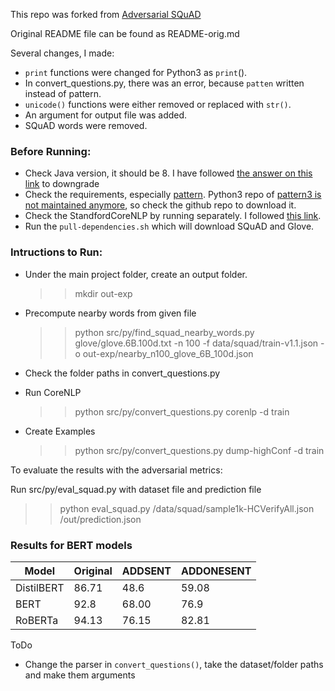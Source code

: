 
This repo was forked from [Adversarial SQuAD](https://github.com/robinjia/adversarial-squad)

Original README file can be found as README-orig.md

Several changes, I made:
 * `print` functions were changed for Python3 as `print`().
 * In convert_questions.py, there was an error, because `patten` written instead of pattern.
 * `unicode()` functions were either removed or replaced with `str()`.
 * An argument for output file was added.
 * SQuAD words were removed.

### Before Running:
 * Check Java version, it should be 8. I have followed [the answer on this link](https://askubuntu.com/questions/1133216/downgrading-java-11-to-java-8) to downgrade
 * Check the requirements, especially [pattern](https://github.com/clips/pattern#installation). Python3 repo of [pattern3 is not maintained anymore](https://github.com/clips/pattern/issues/62#issuecomment-370766376), so check the github repo to download it.
 * Check the StandfordCoreNLP by running separately. I followed [this link](https://www.khalidalnajjar.com/setup-use-stanford-corenlp-server-python/).
 * Run the `pull-dependencies.sh` which will download SQuAD and Glove.

### Intructions to Run: 

 * Under the main project folder, create an output folder.
   >> mkdir out-exp
   
 * Precompute nearby words from given file
   >> python src/py/find_squad_nearby_words.py glove/glove.6B.100d.txt -n 100 -f data/squad/train-v1.1.json -o out-exp/nearby_n100_glove_6B_100d.json
 * Check the folder paths in convert_questions.py   
 * Run CoreNLP
   
   >> python src/py/convert_questions.py corenlp -d train

* Create Examples
 
   >> python src/py/convert_questions.py dump-highConf -d train

To evaluate the results with the adversarial metrics:
   
  Run src/py/eval_squad.py with dataset file and prediction file

  >> python eval_squad.py /data/squad/sample1k-HCVerifyAll.json /out/prediction.json
  
### Results for BERT models


| Model | Original | ADDSENT | ADDONESENT |
| ----------- | ----------- | ----------- | ----------- | 
| DistilBERT |  86.71 | 48.6 | 59.08 |
| BERT | 92.8 | 68.00 | 76.9 | 
| RoBERTa | 94.13 | 76.15 | 82.81 |  

ToDo
 * Change the parser in `convert_questions()`, take the dataset/folder paths and make them arguments



